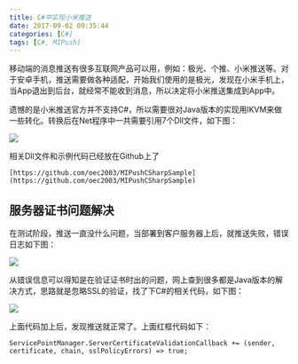 ```yaml
---
title: C#中实现小米推送
date: 2017-09-02 09:35:44
categories: [C#]
tags: [C#, MIPush]
---
```


移动端的消息推送有很多互联网产品可以用，例如：极光、个推、小米推送等。对于安卓手机，推送需要做各种适配，开始我们使用的是极光，发现在小米手机上，当App退出到后台，就经常不能收到消息，所以决定将小米推送集成到App中。

遗憾的是小米推送官方并不支持C#，所以需要很对Java版本的实现用IKVM来做一些转化。转换后在Net程序中一共需要引用7个Dll文件，如下图：

![](http://fwhyy.com/img/post/15043163015568.jpg)

相关Dll文件和示例代码已经放在Github上了

```
[https://github.com/oec2003/MIPushCSharpSample](https://github.com/oec2003/MIPushCSharpSample)
```

## 服务器证书问题解决

在测试阶段，推送一直没什么问题，当部署到客户服务器上后，就推送失败，错误日志如下图：

![](http://fwhyy.com/img/post/15043163209895.jpg)

从错误信息可以得知是在验证证书时出的问题，网上查到很多都是Java版本的解决方式，思路就是忽略SSL的验证，找了下C#的相关代码，如下图：

![](http://fwhyy.com/img/post/15043163353363.jpg)

上面代码加上后，发现推送就正常了。上面红框代码如下：

```
ServicePointManager.ServerCertificateValidationCallback += (sender, certificate, chain, sslPolicyErrors) => true;
```

